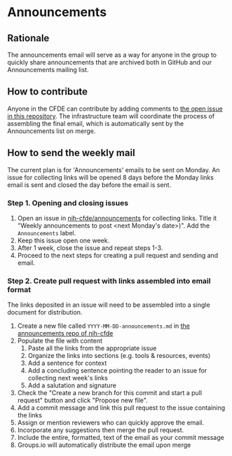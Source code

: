 # Announcements

## Rationale

The announcements email will serve as a way for anyone in the group to quickly share announcements
that are archived both in GitHub and our Announcements mailing list.

## How to contribute

Anyone in the CFDE can contribute by adding comments to [the open
issue in this repository](https://github.com/nih-cfde/announcements/issues?utf8=%E2%9C%93&q=is%3Aissue+is%3Aopen+Announcements).
The infrastructure team will coordinate the process of assembling the final
email, which is automatically sent by the Announcements list on merge.



## How to send the weekly mail

The current plan is for 'Announcements' emails to be sent on Monday. An
issue for collecting links will be opened 8 days before the Monday links
email is sent and closed the day before the email is sent.

### Step 1. Opening and closing issues

1.  Open an issue in
    [nih-cfde/announcements](https://github.com/nih-cfde/announcements) for collecting
    links. Title it "Weekly announcements to post <next Monday's date>)".
    Add the `Announcements` label.
2.  Keep this issue open one week.
3.  After 1 week, close the issue and repeat steps 1-3.
4.  Proceed to the next steps for creating a pull request and sending
    and email.

### Step 2. Create pull request with links assembled into email format

The links deposited in an issue will need to be assembled into a single
document for distribution.

1.  Create a new file called `YYYY-MM-DD-announcements.md` in [the
    announcements repo of
    nih-cfde](https://github.com/nih-cfde/announcements)
2.  Populate the file with content
    1.  Paste all the links from the appropriate issue
    2.  Organize the links into sections (e.g. tools & resources,
        events)
    3.  Add a sentence for context
    4.  Add a concluding sentence pointing the reader to an issue for
        collecting next week's links
    5.  Add a salutation and signature
3.  Check the "Create a new branch for this commit and start a pull
    request" button and click "Propose new file".
4.  Add a commit message and link this pull request to the issue
    containing the links
5.  Assign or mention reviewers who can quickly approve the email.
6.  Incorporate any suggestions then merge the pull request.
7.  Include the entire, formatted, text of the email as your commit message
8.  Groups.io will automatically distribute the email upon merge
